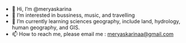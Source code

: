 - 👋 Hi, I’m @meryaskarina
- 👀 I’m interested in bussiness, music, and travelling
- 🌱 I’m currently learning sciences geography, include land, hydrology, human geography, and GIS.
- 📫 How to reach me, please email me : meryaskarinaa@gmail.com

<!---
meryaskarina/meryaskarina is a ✨ special ✨ repository because its `README.md` (this file) appears on your GitHub profile.
You can click the Preview link to take a look at your changes.
--->
